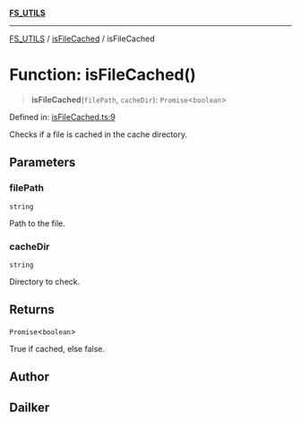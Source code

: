 [**FS_UTILS**](../../README.md)

***

[FS_UTILS](../../README.md) / [isFileCached](../README.md) / isFileCached

# Function: isFileCached()

> **isFileCached**(`filePath`, `cacheDir`): `Promise`\<`boolean`\>

Defined in: [isFileCached.ts:9](https://github.com/dailker/everyutil-js/blob/7799f3f003cb23f425be3f1c83c38483e2648188/src/fs/isFileCached.ts#L9)

Checks if a file is cached in the cache directory.

## Parameters

### filePath

`string`

Path to the file.

### cacheDir

`string`

Directory to check.

## Returns

`Promise`\<`boolean`\>

True if cached, else false.

## Author

## Dailker
